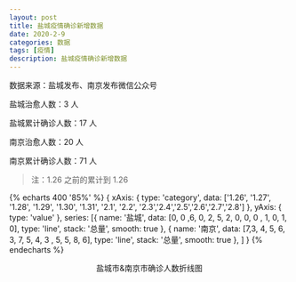 ```yaml
---
layout: post
title: 盐城疫情确诊新增数据
date: 2020-2-9
categories: 数据
tags: [疫情]
description: 盐城疫情确诊新增数据
---
```


数据来源：盐城发布、南京发布微信公众号

盐城治愈人数：3 人

盐城累计确诊人数：17 人

南京治愈人数：20 人

南京累计确诊人数：71 人

> 注：1.26 之前的累计到 1.26

{% echarts 400 '85%' %}
{
xAxis: {
type: 'category',
data: ['1.26', '1.27', '1.28', '1.29', '1.30', '1.31', '2.1', '2.2', '2.3','2.4','2.5','2.6','2.7','2.8']
},
yAxis: {
type: 'value'
},
series: [{
name: '盐城',
data: [0, 0 ,6, 0, 2, 5, 2, 0, 0, 0 , 1, 0, 1, 0],
type: 'line',
stack: '总量',
smooth: true
},
{
name: '南京',
data: [7,3, 4, 5, 6, 3, 7, 5, 4, 3 , 5, 5, 8, 6],
type: 'line',
stack: '总量',
smooth: true
},
]
}
{% endecharts %}

<center>盐城市&南京市确诊人数折线图</center>
